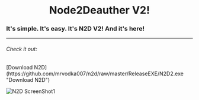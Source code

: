 <h1 align="center">Node2Deauther V2!</h1>
<h3> It's simple. It's easy. It's N2D V2! And it's here! </h3>

---

<h6> Check it out:    </h6> [Download N2D](https://github.com/mrvodka007/n2d/raw/master/ReleaseEXE/N2D2.exe "Download N2D")

![N2D ScreenShot1](https://raw.githubusercontent.com/mrvodka007/n2d/master/Preview-IMG/ScreenShot1.PNG "Screenshot")
